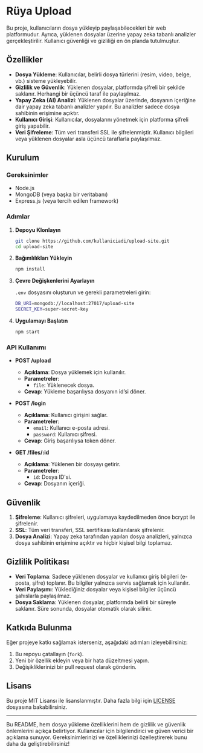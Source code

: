 
# Rüya Upload

Bu proje, kullanıcıların dosya yükleyip paylaşabilecekleri bir web platformudur. Ayrıca, yüklenen dosyalar üzerine yapay zeka tabanlı analizler gerçekleştirilir. Kullanıcı güvenliği ve gizliliği en ön planda tutulmuştur.

## Özellikler

- **Dosya Yükleme**: Kullanıcılar, belirli dosya türlerini (resim, video, belge, vb.) sisteme yükleyebilir.
- **Gizlilik ve Güvenlik**: Yüklenen dosyalar, platformda şifreli bir şekilde saklanır. Herhangi bir üçüncü taraf ile paylaşılmaz.
- **Yapay Zeka (AI) Analizi**: Yüklenen dosyalar üzerinde, dosyanın içeriğine dair yapay zeka tabanlı analizler yapılır. Bu analizler sadece dosya sahibinin erişimine açıktır.
- **Kullanıcı Girişi**: Kullanıcılar, dosyalarını yönetmek için platforma şifreli giriş yapabilir.
- **Veri Şifreleme**: Tüm veri transferi SSL ile şifrelenmiştir. Kullanıcı bilgileri veya yüklenen dosyalar asla üçüncü taraflarla paylaşılmaz.

## Kurulum

### Gereksinimler

- Node.js
- MongoDB (veya başka bir veritabanı)
- Express.js (veya tercih edilen framework)

### Adımlar

1. **Depoyu Klonlayın**

   ```bash
   git clone https://github.com/kullaniciadi/upload-site.git
   cd upload-site
   ```

2. **Bağımlılıkları Yükleyin**

   ```bash
   npm install
   ```

3. **Çevre Değişkenlerini Ayarlayın**

   `.env` dosyasını oluşturun ve gerekli parametreleri girin:

   ```bash
   DB_URI=mongodb://localhost:27017/upload-site
   SECRET_KEY=super-secret-key
   ```

4. **Uygulamayı Başlatın**

   ```bash
   npm start
   ```

### API Kullanımı

- **POST /upload**
    - **Açıklama**: Dosya yüklemek için kullanılır.
    - **Parametreler**:
      - `file`: Yüklenecek dosya.
    - **Cevap**: Yükleme başarılıysa dosyanın id’si döner.

- **POST /login**
    - **Açıklama**: Kullanıcı girişini sağlar.
    - **Parametreler**:
      - `email`: Kullanıcı e-posta adresi.
      - `password`: Kullanıcı şifresi.
    - **Cevap**: Giriş başarılıysa token döner.

- **GET /files/:id**
    - **Açıklama**: Yüklenen bir dosyayı getirir.
    - **Parametreler**:
      - `id`: Dosya ID'si.
    - **Cevap**: Dosyanın içeriği.

## Güvenlik

1. **Şifreleme**: Kullanıcı şifreleri, uygulamaya kaydedilmeden önce bcrypt ile şifrelenir.
2. **SSL**: Tüm veri transferi, SSL sertifikası kullanılarak şifrelenir.
3. **Dosya Analizi**: Yapay zeka tarafından yapılan dosya analizleri, yalnızca dosya sahibinin erişimine açıktır ve hiçbir kişisel bilgi toplamaz.

## Gizlilik Politikası

- **Veri Toplama**: Sadece yüklenen dosyalar ve kullanıcı giriş bilgileri (e-posta, şifre) toplanır. Bu bilgiler yalnızca servis sağlamak için kullanılır.
- **Veri Paylaşımı**: Yüklediğiniz dosyalar veya kişisel bilgiler üçüncü şahıslarla paylaşılmaz.
- **Dosya Saklama**: Yüklenen dosyalar, platformda belirli bir süreyle saklanır. Süre sonunda, dosyalar otomatik olarak silinir.

## Katkıda Bulunma

Eğer projeye katkı sağlamak isterseniz, aşağıdaki adımları izleyebilirsiniz:

1. Bu repoyu çatallayın (`fork`).
2. Yeni bir özellik ekleyin veya bir hata düzeltmesi yapın.
3. Değişikliklerinizi bir pull request olarak gönderin.

## Lisans

Bu proje MIT Lisansı ile lisanslanmıştır. Daha fazla bilgi için [LICENSE](./LICENSE) dosyasına bakabilirsiniz.

---

Bu README, hem dosya yükleme özelliklerini hem de gizlilik ve güvenlik önlemlerini açıkça belirtiyor. Kullanıcılar için bilgilendirici ve güven verici bir açıklama sunuyor. Gereksinimlerinizi ve özelliklerinizi özelleştirerek bunu daha da geliştirebilirsiniz!
